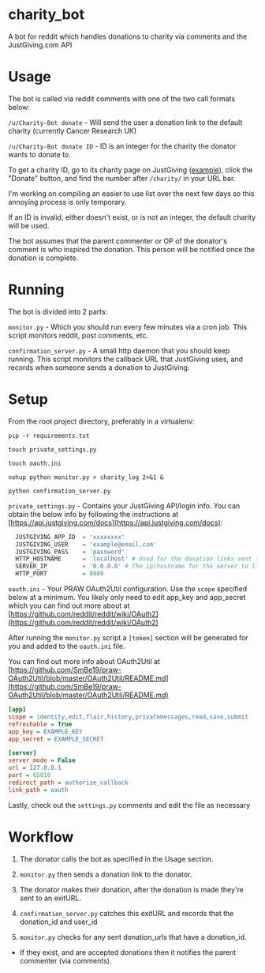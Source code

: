 # charity_bot
A bot for reddit which handles donations to charity via comments and the JustGiving.com API

# Usage
The bot is called via reddit comments with one of the two call formats below:

`/u/Charity-Bot donate` - Will send the user a donation link to the default charity (currently Cancer Research UK)

`/u/Charity-Bot donate ID` - ID is an integer for the charity the donator wants to donate to. 

To get a charity ID, go to its charity page on JustGiving ([example](https://www.justgiving.com/rmcc/)), click the "Donate" button, and find the number after `/charity/` in your URL bar.

I'm working on compiling an easier to use list over the next few days so this annoying process is only temporary.

If an ID is invalid, either doesn't exist, or is not an integer, the default charity will be used.

The bot assumes that the parent commenter or OP of the donator's comment is who inspired the donation. This person will be notified once the donation is complete.

# Running
The bot is divided into 2 parts:

`monitor.py` - Which you should run every few minutes via a cron job. This script monitors reddit, post comments, etc.

`confirmation_server.py` - A small http daemon that you should keep running. This script monitors the callback URL that JustGiving uses, and records when someone sends a donation to JustGiving.

# Setup

From the root project directory, preferably in a virtualenv:

`pip -r requirements.txt`

`touch private_settings.py`

`touch oauth.ini`

`nohup python monitor.py > charity_log 2>&1 &`

`python confirmation_server.py`

`private_settings.py` - Contains your JustGiving API/login info. You can obtain the below info by following the instructions at [https://api.justgiving.com/docs](https://api.justgiving.com/docs):

``` python
  JUSTGIVING_APP_ID  = 'xxxxxxxx'
  JUSTGIVING_USER    = 'example@email.com'
  JUSTGIVING_PASS    = 'password'
  HTTP_HOSTNAME      = 'localhost' # Used for the donation links sent to people, use a FQD if possible, otherwise an IP address is fine.
  SERVER_IP          = '0.0.0.0' # The ip/hostname for the server to listen on for requests
  HTTP_PORT          = 8080
```

`oauth.ini` - Your PRAW OAuth2Util configuration. 
Use the `scope` specified below at a minimum. You likely only need to edit app_key and app_secret which you can find out more about at [https://github.com/reddit/reddit/wiki/OAuth2](https://github.com/reddit/reddit/wiki/OAuth2)

After running the `monitor.py` script a `[token]` section will be generated for you and added to the `oauth.ini` file.

You can find out more info about OAuth2Util at [https://github.com/SmBe19/praw-OAuth2Util/blob/master/OAuth2Util/README.md](https://github.com/SmBe19/praw-OAuth2Util/blob/master/OAuth2Util/README.md)


``` ini
[app]
scope = identity,edit,flair,history,privatemessages,read,save,submit
refreshable = True
app_key = EXAMPLE_KEY
app_secret = EXAMPLE_SECRET

[server]
server_mode = False
url = 127.0.0.1
port = 65010
redirect_path = authorize_callback
link_path = oauth
```

Lastly, check out the `settings.py` comments and edit the file as necessary

# Workflow

1. The donator calls the bot as specified in the Usage section.

2. `monitor.py` then sends a donation link to the donator.

3. The donator makes their donation, after the donation is made they're sent to an exitURL.

4. `confirmation_server.py` catches this exitURL and records that the donation_id and user_id

5. `monitor.py` checks for any sent donation_urls that have a donation_id.
  * If they exist, and are accepted donations then it notifies the parent commenter (via comments).